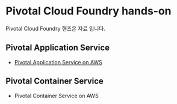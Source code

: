 # Pivotal Cloud Foundry hands-on
Pivotal Cloud Foundry 핸즈온 자료 입니다.

## Pivotal Application Service
* [Pivotal Application Service on AWS](/pivotal-application-service/aws/README.md)

## Pivotal Container Service
* Pivotal Container Service on AWS
